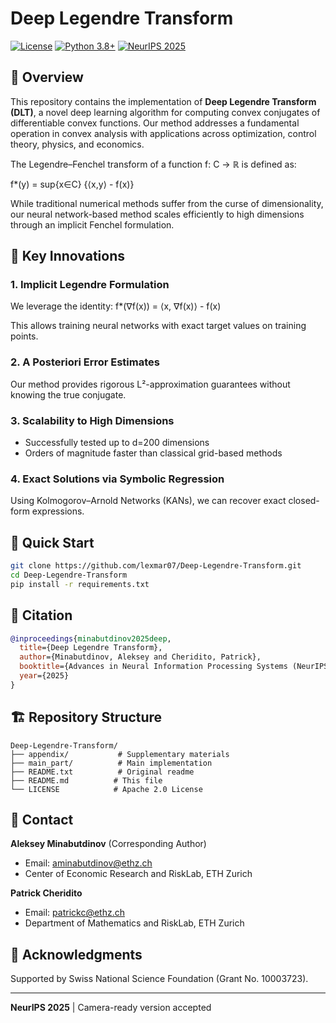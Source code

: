 # Deep Legendre Transform

[![License](https://img.shields.io/badge/License-Apache%202.0-blue.svg)](https://opensource.org/licenses/Apache-2.0)
[![Python 3.8+](https://img.shields.io/badge/python-3.8+-blue.svg)](https://www.python.org/downloads/)
[![NeurIPS 2025](https://img.shields.io/badge/NeurIPS-2025-purple.svg)](https://neurips.cc/)

## 📖 Overview

This repository contains the implementation of **Deep Legendre Transform (DLT)**, a novel deep learning algorithm for computing convex conjugates of differentiable convex functions. Our method addresses a fundamental operation in convex analysis with applications across optimization, control theory, physics, and economics.

The Legendre–Fenchel transform of a function f: C → ℝ is defined as:

f*(y) = sup{x∈C} {⟨x,y⟩ - f(x)}

While traditional numerical methods suffer from the curse of dimensionality, our neural network-based method scales efficiently to high dimensions through an implicit Fenchel formulation.

## 🔬 Key Innovations

### 1. Implicit Legendre Formulation
We leverage the identity: f*(∇f(x)) = ⟨x, ∇f(x)⟩ - f(x)

This allows training neural networks with exact target values on training points.

### 2. A Posteriori Error Estimates
Our method provides rigorous L²-approximation guarantees without knowing the true conjugate.

### 3. Scalability to High Dimensions
- Successfully tested up to d=200 dimensions
- Orders of magnitude faster than classical grid-based methods

### 4. Exact Solutions via Symbolic Regression
Using Kolmogorov–Arnold Networks (KANs), we can recover exact closed-form expressions.

## 🚀 Quick Start
```bash
git clone https://github.com/lexmar07/Deep-Legendre-Transform.git
cd Deep-Legendre-Transform
pip install -r requirements.txt
```

## 📝 Citation
```bibtex
@inproceedings{minabutdinov2025deep,
  title={Deep Legendre Transform},
  author={Minabutdinov, Aleksey and Cheridito, Patrick},
  booktitle={Advances in Neural Information Processing Systems (NeurIPS)},
  year={2025}
}
```

## 🏗️ Repository Structure
```
Deep-Legendre-Transform/
├── appendix/           # Supplementary materials
├── main_part/          # Main implementation
├── README.txt          # Original readme
├── README.md          # This file
└── LICENSE            # Apache 2.0 License
```

## 📧 Contact

**Aleksey Minabutdinov** (Corresponding Author)
- Email: aminabutdinov@ethz.ch
- Center of Economic Research and RiskLab, ETH Zurich

**Patrick Cheridito**
- Email: patrickc@ethz.ch
- Department of Mathematics and RiskLab, ETH Zurich

## 🙏 Acknowledgments

Supported by Swiss National Science Foundation (Grant No. 10003723).

---
**NeurIPS 2025** | Camera-ready version accepted
